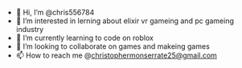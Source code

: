 - 👋 Hi, I’m @chris556784
- 👀 I’m interested in lerning about elixir vr gameing and pc gameing industry
- 🌱 I’m currently learning to code on roblox
- 💞️ I’m looking to collaborate on games and makeing games
- 📫 How to reach me @christophermonserrate25@gmail.com

<!---
chris556784/chris556784 is a ✨ special ✨ repository because its `README.md` (this file) appears on your GitHub profile.
You can click the Preview link to take a look at your changes.
--->

